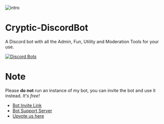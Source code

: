 ![intro](https://cdn.discordapp.com/icons/342990763782701057/50a6ac0eac716f1c401a1c2115177204.png)

# Cryptic-DiscordBot
A Discord bot with all the Admin, Fun, Utility and Moderation Tools for your use.

[![Discord Bots](https://discordbots.org/api/widget/362865330944737281.png)](https://discordbots.org/bot/362865330944737281)

# Note
Please **do not** run an instance of my bot, you can invite the bot and use it instead. *It's free!*

* [Bot Invite Link](https://discordapp.com/oauth2/authorize?client_id=362865330944737281&scope=bot&permissions=2146958591)
* [Bot Support Server](https://discordapp.com/invite/HDWm9Cb)
* [Upvote us here](https://discordbots.org/bot/362865330944737281)
